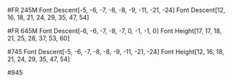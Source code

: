  #FR 245M
 Font Descent[-5, -6, -7, -8, -8, -9, -11, -21, -24]
 Font Descent[12, 16, 18, 21, 24, 29, 35, 47, 54]
 
 #FR 645M
 Font Descent[-6, -6, -7, -8, -7, 0, -1, -1, 0]
 Font Height[17, 17, 18, 21, 25, 28, 37, 53, 60]
 
 #745
 Font Descent[-5, -6, -7, -8, -8, -9, -11, -21, -24]
 Font Height[12, 16, 18, 21, 24, 29, 35, 47, 54]
 
 #945
 